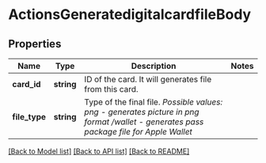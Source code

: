 # ActionsGeneratedigitalcardfileBody

## Properties
Name | Type | Description | Notes
------------ | ------------- | ------------- | -------------
**card_id** | **string** | ID of the card. It will generates file from this card. | 
**file_type** | **string** | Type of the final file. *Possible values: png - generates picture in png format /wallet - generates pass package file for Apple Wallet* | 

[[Back to Model list]](../../README.md#documentation-for-models) [[Back to API list]](../../README.md#documentation-for-api-endpoints) [[Back to README]](../../README.md)


